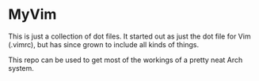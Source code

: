 # MyVim

This is just a collection of dot files. It started out as just the dot file for Vim (.vimrc), but has since grown to
include all kinds of things.

This repo can be used to get most of the workings of a pretty neat Arch system.

